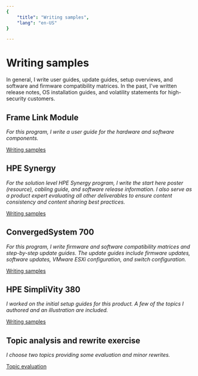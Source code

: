 ```yaml
---
{
    "title": "Writing samples",
    "lang": "en-US"
}

---
```


# Writing samples

In general, I write user guides, update guides, setup overviews, and software and firmware compatibility matrices. In the past, I've written release notes, OS installation guides, and volatility statements for high-security customers.


## Frame Link Module
*For this program, I write a user guide for the hardware and software components.*

[Writing samples](framelinkmodule.html)


## HPE Synergy

*For the solution level HPE Synergy program, I write the start here poster (resource), cabling guide, and software release information. I also serve as a product expert evaluating all other deliverables to ensure content consistency and content sharing best practices.* 

[Writing samples](synergy.html)


## ConvergedSystem 700

*For this program, I write firmware and software compatibility matrices and step-by-step update guides. The update guides include firmware updates, software updates, VMware ESXi configuration, and switch configuration.*  

[Writing samples](cs700.html)


## HPE SimpliVity 380

*I worked on the initial setup guides for this product.* 
*A few of the topics I authored and an illustration are included.*

[Writing samples](simplivity380.html)


## Topic analysis and rewrite exercise

*I choose two topics providing some evaluation and minor rewrites.* 

[Topic evaluation](topicevaluation.html)



